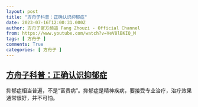 ```yaml
---
layout: post
title: "方舟子科普：正确认识抑郁症"
date: 2023-07-16T12:00:31.000Z
author: 方舟子官方频道 Fang Zhouzi - Official Channel
from: https://www.youtube.com/watch?v=VeV8lBKIQ_M
tags: [ 方舟子 ]
comments: True
categories: [ 方舟子 ]
---
```

<!--1689508831000-->
[方舟子科普：正确认识抑郁症](https://www.youtube.com/watch?v=VeV8lBKIQ_M)
------

<div>
抑郁症相当普遍，不是“富贵病”。抑郁症是精神疾病，要接受专业治疗，治疗效果通常很好，并不可怕。
</div>
